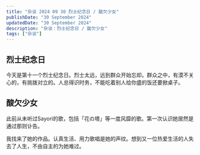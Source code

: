 ```yaml
---
title: "杂谈 2024 09 30 烈士纪念日 / 酸欠少女"
publishDate: "30 September 2024"
updatedDate: "30 September 2024"
description: "杂谈：烈士纪念日 / 酸欠少女"
tags: ["杂谈"]
---
```


## 烈士纪念日

今天是第十一个烈士纪念日。烈士太远，远到群众开始忘却。群众之中，有漠不关心的，有挑拨对立的。人总得识时务，不能吃着别人给你盛的饭还要掀桌子。

## 酸欠少女

此前从未听过Sayori的歌，包括「花の塔」等一度风靡的歌。第一次认识她居然是通过那则讣告。

我找来了她的作品。认真生活、用力歌唱是她的声纹。想到又一位热爱生活的人失去了人生，不由自主的为她难过。
